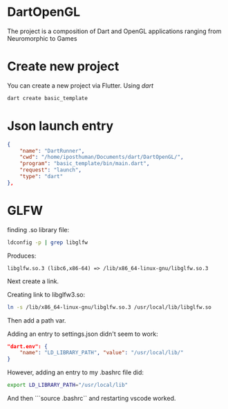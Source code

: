 # DartOpenGL
The project is a composition of Dart and OpenGL applications ranging from Neuromorphic to Games

# Create new project
You can create a new project via Flutter. Using *dart*

```sh
dart create basic_template
```

# Json launch entry
```json
{
    "name": "DartRunner",
    "cwd": "/home/iposthuman/Documents/dart/DartOpenGL/",
    "program": "basic_template/bin/main.dart",
    "request": "launch",
    "type": "dart"
},
```

# GLFW
finding .so library file:
```sh
ldconfig -p | grep libglfw
```
Produces:
```
libglfw.so.3 (libc6,x86-64) => /lib/x86_64-linux-gnu/libglfw.so.3
```

Next create a link.

Creating link to libglfw3.so:
```sh
ln -s /lib/x86_64-linux-gnu/libglfw.so.3 /usr/local/lib/libglfw.so
```

Then add a path var.

Adding an entry to settings.json didn't seem to work:
```json
"dart.env": {
    "name": "LD_LIBRARY_PATH", "value": "/usr/local/lib/"
}
```
However, adding an entry to my .bashrc file did:
```sh
export LD_LIBRARY_PATH="/usr/local/lib"
```
And then ```source .bashrc`` and restarting vscode worked.
